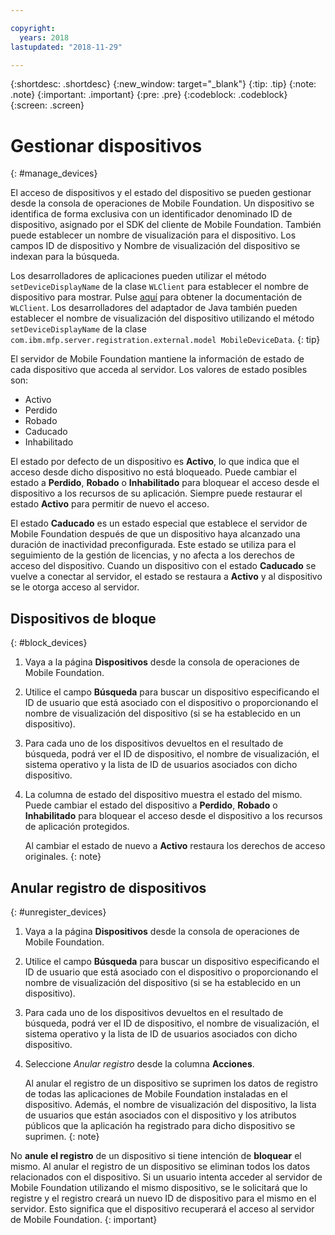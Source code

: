 ```yaml
---

copyright:
  years: 2018
lastupdated: "2018-11-29"

---
```


{:shortdesc: .shortdesc}
{:new_window: target="_blank"}
{:tip: .tip}
{:note: .note}
{:important: .important}
{:pre: .pre}
{:codeblock: .codeblock}
{:screen: .screen}

# Gestionar dispositivos
{: #manage_devices}

El acceso de dispositivos y el estado del dispositivo se pueden gestionar desde la consola de operaciones de Mobile Foundation. Un dispositivo se identifica de forma exclusiva con un identificador denominado ID de dispositivo, asignado por el SDK del cliente de Mobile Foundation. También puede establecer un nombre de visualización para el dispositivo. Los campos ID de dispositivo y Nombre de visualización del dispositivo se indexan para la búsqueda.

Los desarrolladores de aplicaciones pueden utilizar el método `setDeviceDisplayName` de la clase `WLClient` para establecer el nombre de dispositivo para mostrar. Pulse [aquí](https://mobilefirstplatform.ibmcloud.com/tutorials/en/foundation/8.0/api/client-side-api/javascript/client/) para obtener la documentación de `WLClient`. Los desarrolladores del adaptador de Java también pueden establecer el nombre de visualización del dispositivo utilizando el método `setDeviceDisplayName` de la clase `com.ibm.mfp.server.registration.external.model MobileDeviceData`. 
{: tip}

El servidor de Mobile Foundation mantiene la información de estado de cada dispositivo que acceda al servidor. 
Los valores de estado posibles son:
* Activo
* Perdido 
* Robado
* Caducado 
* Inhabilitado
  
El estado por defecto de un dispositivo es **Activo**, lo que indica que el acceso desde dicho dispositivo no está bloqueado. Puede cambiar el estado a **Perdido**, **Robado** o **Inhabilitado** para bloquear el acceso desde el dispositivo a los recursos de su aplicación. Siempre puede restaurar el estado **Activo** para permitir de nuevo el acceso. 

El estado **Caducado** es un estado especial que establece el servidor de Mobile Foundation después de que un dispositivo haya alcanzado una duración de inactividad preconfigurada. Este estado se utiliza para el seguimiento de la gestión de licencias, y no afecta a los derechos de acceso del dispositivo. Cuando un dispositivo con el estado **Caducado** se vuelve a conectar al servidor, el estado se restaura a **Activo** y al dispositivo se le otorga acceso al servidor.

## Dispositivos de bloque
{: #block_devices}

1. Vaya a la página **Dispositivos** desde la consola de operaciones de Mobile Foundation.
2. Utilice el campo **Búsqueda** para buscar un dispositivo especificando el ID de usuario que está asociado con el dispositivo o proporcionando el nombre de visualización del dispositivo (si se ha establecido en un dispositivo).
3. Para cada uno de los dispositivos devueltos en el resultado de búsqueda, podrá ver el ID de dispositivo, el nombre de visualización, el sistema operativo y la lista de ID de usuarios asociados con dicho dispositivo.
4. La columna de estado del dispositivo muestra el estado del mismo. Puede cambiar el estado del dispositivo a **Perdido**, **Robado** o **Inhabilitado** para bloquear el acceso desde el dispositivo a los recursos de aplicación protegidos. 
   
   Al cambiar el estado de nuevo a **Activo** restaura los derechos de acceso originales.
   {: note}


## Anular registro de dispositivos
{: #unregister_devices}

1. Vaya a la página **Dispositivos** desde la consola de operaciones de Mobile Foundation.
2. Utilice el campo **Búsqueda** para buscar un dispositivo especificando el ID de usuario que está asociado con el dispositivo o proporcionando el nombre de visualización del dispositivo (si se ha establecido en un dispositivo).
3. Para cada uno de los dispositivos devueltos en el resultado de búsqueda, podrá ver el ID de dispositivo, el nombre de visualización, el sistema operativo y la lista de ID de usuarios asociados con dicho dispositivo.
4. Seleccione *Anular registro* desde la columna **Acciones**.

   Al anular el registro de un dispositivo se suprimen los datos de registro de todas las aplicaciones de Mobile Foundation instaladas en el dispositivo. Además, el nombre de visualización del dispositivo, la lista de usuarios que están asociados con el dispositivo y los atributos públicos que la aplicación ha registrado para dicho dispositivo se suprimen.
   {: note}


No **anule el registro** de un dispositivo si tiene intención de **bloquear** el mismo. Al anular el registro de un dispositivo se eliminan todos los datos relacionados con el dispositivo. Si un usuario intenta acceder al servidor de Mobile Foundation utilizando el mismo dispositivo, se le solicitará que lo registre y el registro creará un nuevo ID de dispositivo para el mismo en el servidor. Esto significa que el dispositivo recuperará el acceso al servidor de Mobile Foundation. 
{: important}
